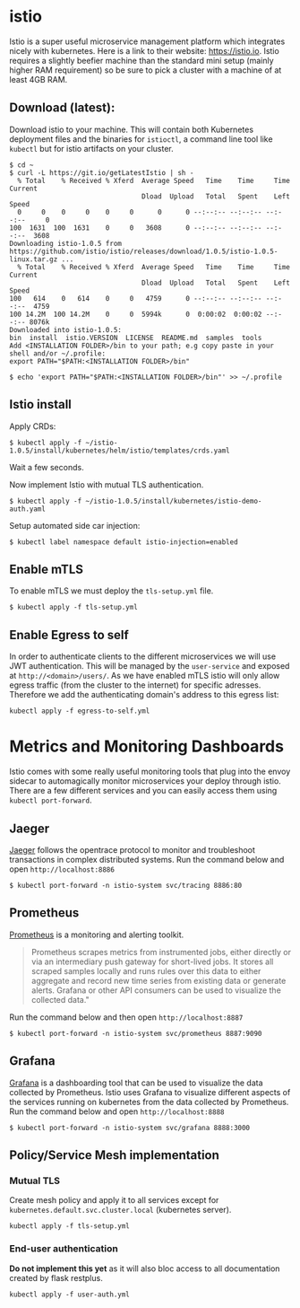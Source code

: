 # istio
Istio is a super useful microservice management platform which integrates nicely with
kubernetes. Here is a link to their website: https://istio.io. Istio requires a slightly
beefier machine than the standard mini setup (mainly higher RAM requirement) so be sure
to pick a cluster with a machine of at least 4GB RAM.

## Download (latest):
Download istio to your machine. This will contain both Kubernetes deployment files and
the binaries for `istioctl`, a command line tool like `kubectl` but for istio artifacts
on your cluster.

```shell
$ cd ~
$ curl -L https://git.io/getLatestIstio | sh -
  % Total    % Received % Xferd  Average Speed   Time    Time     Time  Current
                                 Dload  Upload   Total   Spent    Left  Speed
  0     0    0     0    0     0      0      0 --:--:-- --:--:-- --:--:--     0
100  1631  100  1631    0     0   3608      0 --:--:-- --:--:-- --:--:--  3608
Downloading istio-1.0.5 from https://github.com/istio/istio/releases/download/1.0.5/istio-1.0.5-linux.tar.gz ...
  % Total    % Received % Xferd  Average Speed   Time    Time     Time  Current
                                 Dload  Upload   Total   Spent    Left  Speed
100   614    0   614    0     0   4759      0 --:--:-- --:--:-- --:--:--  4759
100 14.2M  100 14.2M    0     0  5994k      0  0:00:02  0:00:02 --:--:-- 8076k
Downloaded into istio-1.0.5:
bin  install  istio.VERSION  LICENSE  README.md  samples  tools
Add <INSTALLATION FOLDER>/bin to your path; e.g copy paste in your shell and/or ~/.profile:
export PATH="$PATH:<INSTALLATION FOLDER>/bin"

$ echo 'export PATH="$PATH:<INSTALLATION FOLDER>/bin"' >> ~/.profile
```


## Istio install

Apply CRDs:

```shell
$ kubectl apply -f ~/istio-1.0.5/install/kubernetes/helm/istio/templates/crds.yaml
```

Wait a few seconds.

Now implement Istio with mutual TLS authentication.

```shell
$ kubectl apply -f ~/istio-1.0.5/install/kubernetes/istio-demo-auth.yaml
```

Setup automated side car injection:

```shell
$ kubectl label namespace default istio-injection=enabled
```

## Enable mTLS
To enable mTLS we must deploy the `tls-setup.yml` file.

```shell
$ kubectl apply -f tls-setup.yml
```

## Enable Egress to self
In order to authenticate clients to the different microservices we will use JWT
authentication. This will be managed by the `user-service` and exposed at
`http://<domain>/users/`. As we have enabled mTLS istio will only allow egress
traffic (from the cluster to the internet) for specific adresses. Therefore we add the
authenticating domain's address to this egress list:

```shell
kubectl apply -f egress-to-self.yml
```

# Metrics and Monitoring Dashboards
Istio comes with some really useful monitoring tools that plug into the envoy sidecar to
automagically monitor microservices your deploy through istio. There are a few different
services and you can easily access them using `kubectl port-forward`.

## Jaeger
[Jaeger](https://www.jaegertracing.io/) follows the opentrace protocol to monitor and
troubleshoot transactions in complex distributed systems. Run the command below and open
`http://localhost:8886`

```shell
$ kubectl port-forward -n istio-system svc/tracing 8886:80
```

## Prometheus
[Prometheus](https://prometheus.io/) is a monitoring and alerting toolkit.

> Prometheus scrapes metrics from instrumented jobs, either directly or via an
> intermediary push gateway for short-lived jobs. It stores all scraped samples locally
> and runs rules over this data to either aggregate and record new time series from
> existing data or generate alerts. Grafana or other API consumers can be used to
> visualize the collected data."

Run the command below and then open `http://localhost:8887`

```shell
$ kubectl port-forward -n istio-system svc/prometheus 8887:9090
```

## Grafana
[Grafana](https://grafana.com/) is a dashboarding tool that can be used to visualize the
data collected by Prometheus. Istio uses Grafana to visualize different aspects of the
services running on kubernetes from the data collected by Prometheus. Run the command
below and open `http://localhost:8888`

```shell
$ kubectl port-forward -n istio-system svc/grafana 8888:3000
```

## Policy/Service Mesh implementation

### Mutual TLS
Create mesh policy and apply it to all services except for `kubernetes.default.svc.cluster.local` (kubernetes server).

```shell
kubectl apply -f tls-setup.yml
```

### End-user authentication
**Do not implement this yet** as it will also bloc access to all documentation created by flask restplus.
```
kubectl apply -f user-auth.yml
```
